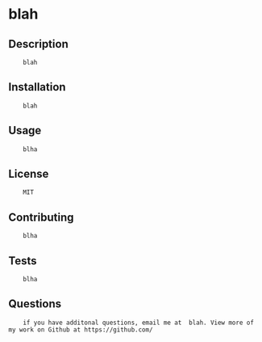 
#  blah 
## Description
        blah
## Installation
        blah
## Usage
        blha
## License
        MIT
## Contributing
        blha
## Tests
        blha
## Questions
        if you have additonal questions, email me at  blah. View more of my work on Github at https://github.com/
                